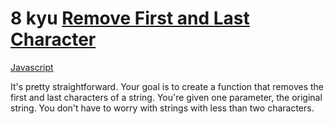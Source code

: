 # 8 kyu [Remove First and Last Character](https://www.codewars.com/kata/56bc28ad5bdaeb48760009b0)

<!-- START LANGUAGE_LINKS -->

[Javascript](./javascript.js)

<!-- END LANGUAGE_LINKS -->

It's pretty straightforward. Your goal is to create a function that removes the first and last characters of a string. You're given one parameter, the original string.  You don't have to worry with strings with less than two characters.